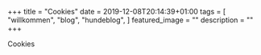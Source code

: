 +++
title =  "Cookies"
date = 2019-12-08T20:14:39+01:00
tags = [
    "willkommen",
    "blog",
    "hundeblog",
]
featured_image = ""
description = ""
+++

Cookies
